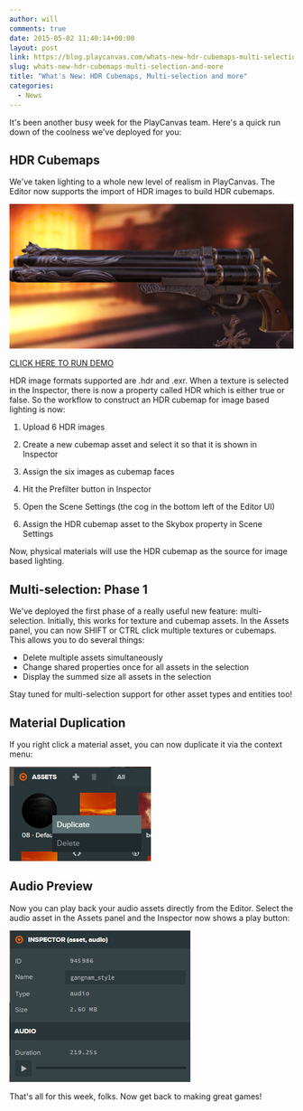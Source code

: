 ```yaml
---
author: will
comments: true
date: 2015-05-02 11:40:14+00:00
layout: post
link: https://blog.playcanvas.com/whats-new-hdr-cubemaps-multi-selection-and-more/
slug: whats-new-hdr-cubemaps-multi-selection-and-more
title: "What's New: HDR Cubemaps, Multi-selection and more"
categories:
  - News
---
```


It's been another busy week for the PlayCanvas team. Here's a quick run down of the coolness we've deployed for you:

## HDR Cubemaps

We've taken lighting to a whole new level of realism in PlayCanvas. The Editor now supports the import of HDR images to build HDR cubemaps.

[![hdr](/assets/media/hdr.jpg)](/assets/media/hdr.jpg)

[CLICK HERE TO RUN DEMO](https://playcanv.as/p/3zUijwTX)

HDR image formats supported are .hdr and .exr. When a texture is selected in the Inspector, there is now a property called HDR which is either true or false. So the workflow to construct an HDR cubemap for image based lighting is now:

1. Upload 6 HDR images

2. Create a new cubemap asset and select it so that it is shown in Inspector

3. Assign the six images as cubemap faces

4. Hit the Prefilter button in Inspector

5. Open the Scene Settings (the cog in the bottom left of the Editor UI)

6. Assign the HDR cubemap asset to the Skybox property in Scene Settings

Now, physical materials will use the HDR cubemap as the source for image based lighting.

## Multi-selection: Phase 1

We've deployed the first phase of a really useful new feature: multi-selection. Initially, this works for texture and cubemap assets. In the Assets panel, you can now SHIFT or CTRL click multiple textures or cubemaps. This allows you to do several things:

- Delete multiple assets simultaneously
- Change shared properties once for all assets in the selection
- Display the summed size all assets in the selection

Stay tuned for multi-selection support for other asset types and entities too!

## Material Duplication

If you right click a material asset, you can now duplicate it via the context menu:

[![Duplicate Material](/assets/media/editor-material-duplicate.png)](/assets/media/editor-material-duplicate.png)

## Audio Preview

Now you can play back your audio assets directly from the Editor. Select the audio asset in the Assets panel and the Inspector now shows a play button:

[![Audio Asset](/assets/media/editor-audio-asset.png)](/assets/media/editor-audio-asset.png)

That's all for this week, folks. Now get back to making great games!
